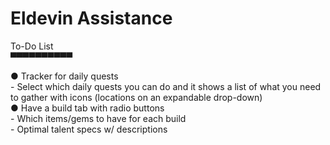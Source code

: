 ﻿# Eldevin Assistance  

To-Do List  
▀▀▀▀▀▀▀▀▀▀  

● Tracker for daily quests  
    - Select which daily quests you can do and it shows a list of what you need to gather with icons (locations on an expandable drop-down)  
● Have a build tab with radio buttons  
    - Which items/gems to have for each build  
	- Optimal talent specs w/ descriptions